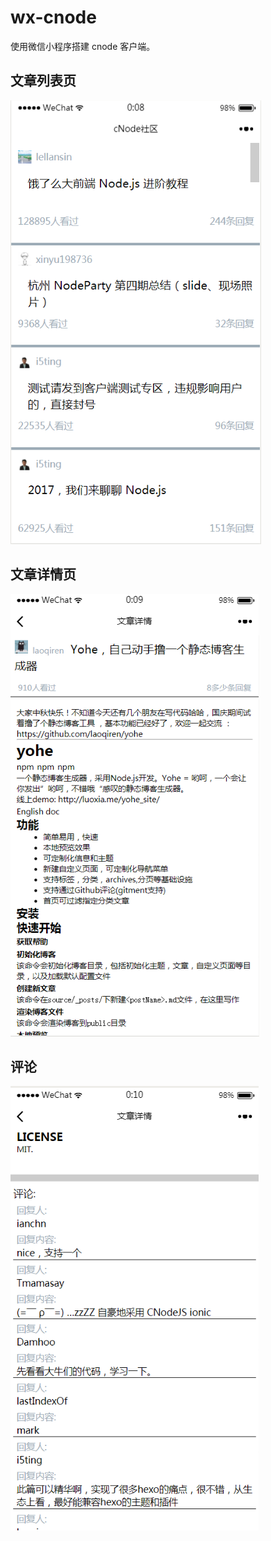 # wx-cnode
使用微信小程序搭建 cnode 客户端。


## 文章列表页

![文章列表](images/index.png)

## 文章详情页

![文章详请](images/detail.png)

## 评论

![评论](images/comment.png)
